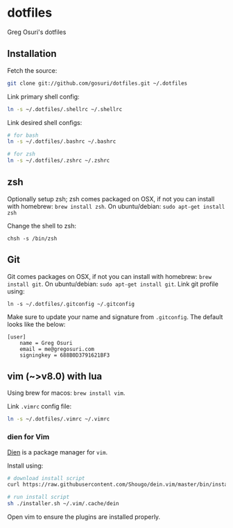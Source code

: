 # dotfiles

Greg Osuri's dotfiles

## Installation

Fetch the source: 

```sh
git clone git://github.com/gosuri/dotfiles.git ~/.dotfiles
```

Link primary shell config:

```sh
ln -s ~/.dotfiles/.shellrc ~/.shellrc
```

Link desired shell configs:

```sh
# for bash
ln -s ~/.dotfiles/.bashrc ~/.bashrc

# for zsh
ln -s ~/.dotfiles/.zshrc ~/.zshrc
```

## zsh 

Optionally setup zsh; zsh comes packaged on OSX, if not you can install with homebrew: `brew install zsh`. On ubuntu/debian: `sudo apt-get install zsh`

Change the shell to zsh:

```
chsh -s /bin/zsh
```

## Git

Git comes packages on OSX, if not you can install with homebrew: `brew install git`. On ubuntu/debian: `sudo apt-get install git`. Link git profile using:

```
ln -s ~/.dotfiles/.gitconfig ~/.gitconfig
```

Make sure to update your name and signature from `.gitconfig`. The default looks like the below:

```
[user]
	name = Greg Osuri
	email = me@gregosuri.com
	signingkey = 688B0D3791621BF3
```

## vim (~>v8.0) with lua

Using brew for macos: `brew install vim`.

Link `.vimrc` config file:

```sh
ln -s ~/.dotfiles/.vimrc ~/.vimrc
```

### dien for Vim

[Dien](https://github.com/Shougo/dein.vim) is a package manager for `vim`.

Install using:

```sh
# download install script
curl https://raw.githubusercontent.com/Shougo/dein.vim/master/bin/installer.sh > installer.sh

# run install script
sh ./installer.sh ~/.vim/.cache/dein
```

Open vim to ensure the plugins are installed properly.
